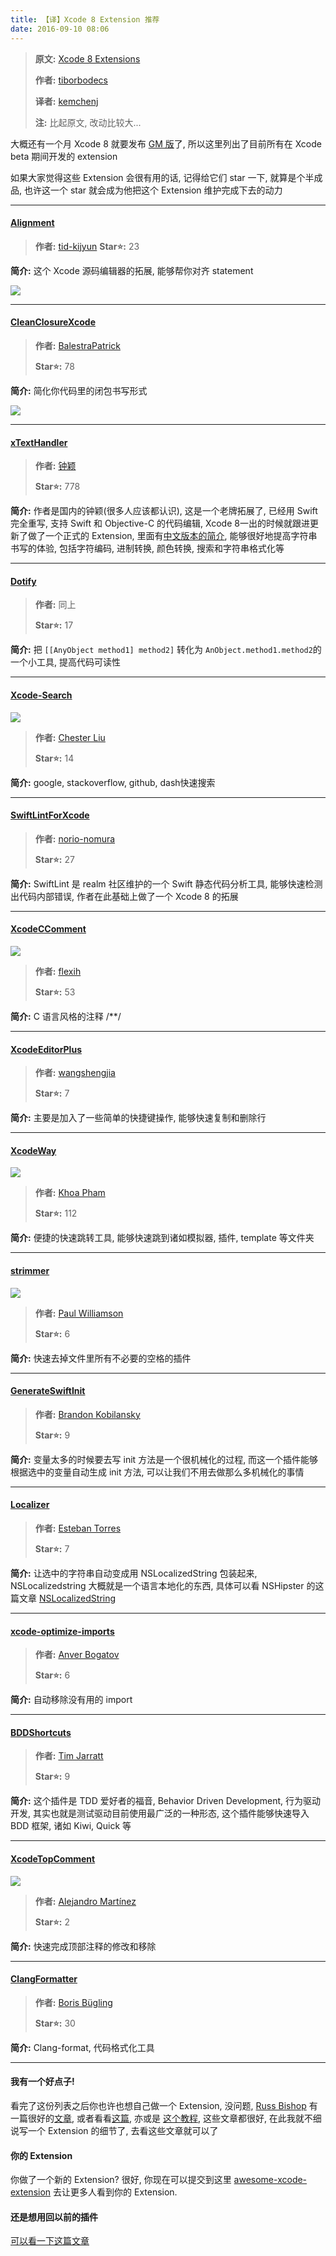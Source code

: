 ```yaml
---
title: 【译】Xcode 8 Extension 推荐
date: 2016-09-10 08:06
---
```


> **原文:** [Xcode 8 Extensions](https://theswiftdev.com/2016/08/17/xcode-8-extensions/?utm_campaign=iOS%2BDev%2BWeekly&utm_medium=email&utm_source=iOS_Dev_Weekly_Issue_265)
> 
> **作者:** [tiborbodecs](https://theswiftdev.com/author/tiborbodecs/)
> 
> **译者:** [kemchenj](https://kemchenj.github.io)
> 
> **注:** 比起原文, 改动比较大...

大概还有一个月 Xcode 8 就要发布 [GM 版](http://www.pc6.com/edu/84379.html)了, 所以这里列出了目前所有在 Xcode beta 期间开发的 extension

如果大家觉得这些 Extension 会很有用的话, 记得给它们 star 一下, 就算是个半成品, 也许这一个 star 就会成为他把这个 Extension 维护完成下去的动力

<!--more-->

* * *

#### [Alignment](https://github.com/tid-kijyun/XcodeSourceEditorExtension-Alignment)

> **作者:** [tid-kijyun](https://github.com/tid-kijyun)
> **Star⭐️:** 23

**简介:** 这个 Xcode 源码编辑器的拓展, 能够帮你对齐 statement

![](https://cloud.githubusercontent.com/assets/1665104/16102266/ae4a0b24-33a8-11e6-943e-9a00eb6e9802.gif)

* * *

#### [CleanClosureXcode](https://github.com/BalestraPatrick/CleanClosureXcode)

> **作者:** [BalestraPatrick](https://github.com/BalestraPatrick)
> 
> **Star⭐️:** 78

**简介:** 简化你代码里的闭包书写形式

![](https://github.com/BalestraPatrick/CleanClosureXcode/raw/master/result.gif)

* * *

#### [xTextHandler](https://github.com/cyanzhong/xTextHandler)

> **作者:** [钟颖](https://github.com/cyanzhong)
>
> **Star⭐️:** 778

**简介:** 作者是国内的钟颖(很多人应该都认识), 这是一个老牌拓展了, 已经用 Swift 完全重写, 支持 Swift 和 Objective-C 的代码编辑, Xcode 8一出的时候就跟进更新了做了一个正式的 Extension, 里面有[中文版本的简介](https://github.com/cyanzhong/xTextHandler/blob/master/README_CN.md), 能够很好地提高字符串书写的体验, 包括字符编码, 进制转换, 颜色转换, 搜索和字符串格式化等

* * *

#### [Dotify](https://github.com/cyanzhong/Dotify)

> **作者:** 同上
>
> **Star⭐️:** 17

**简介:** 把 `[[AnyObject method1] method2]` 转化为 `AnObject.method1.method2`的一个小工具, 提高代码可读性

* * *

#### [Xcode-Search](https://github.com/skyline75489/Xcode-Search)

![](https://github.com/skyline75489/Xcode-Search/raw/master/screenshot-crunch.png)

> **作者:** [Chester Liu](https://github.com/skyline75489)
> 
> **Star⭐️:** 14

**简介:** google, stackoverflow, github, dash快速搜索

* * *

#### [SwiftLintForXcode](https://github.com/norio-nomura/SwiftLintForXcode)

> **作者:** [norio-nomura](https://github.com/norio-nomura)
> 
> **Star⭐️:** 27

**简介:**  SwiftLint 是 realm 社区维护的一个 Swift 静态代码分析工具, 能够快速检测出代码内部错误, 作者在此基础上做了一个 Xcode 8 的拓展

* * *

#### [XcodeCComment](https://github.com/flexih/XcodeCComment)

![](https://github.com/flexih/Xcode-CComment/raw/master/snapshot/snapshot.gif)

> **作者:** [flexih](https://github.com/flexih)
> 
> **Star⭐️:** 53

**简介:**  C 语言风格的注释 /**/

* * *

#### [XcodeEditorPlus](https://github.com/wangshengjia/XcodeEditorPlus)

> **作者:** [wangshengjia](https://github.com/wangshengjia)
> 
> **Star⭐️:** 7 

**简介:**  主要是加入了一些简单的快捷键操作, 能够快速复制和删除行

* * *

#### [XcodeWay](https://github.com/onmyway133/XcodeWay)

![](https://github.com/onmyway133/XcodeWay/raw/master/Screenshots/XcodeWay-crunch.png)

> **作者:** [Khoa Pham](https://github.com/onmyway133)
>
> **Star⭐️:** 112
> 
**简介:** 便捷的快速跳转工具, 能够快速跳到诸如模拟器, 插件, template 等文件夹

* * *

#### [strimmer](https://github.com/squarefrog/strimmer)

![](https://github.com/squarefrog/strimmer/raw/master/images/demo.gif)

> **作者:** [Paul Williamson](https://github.com/squarefrog)
>
> **Star⭐️:** 6

**简介:** 快速去掉文件里所有不必要的空格的插件

* * *

#### [GenerateSwiftInit](https://github.com/bkobilansky/GenerateSwiftInit)

> **作者:** [Brandon Kobilansky](https://github.com/bkobilansky)
> 
> **Star⭐️:** 9

**简介:**  变量太多的时候要去写 init 方法是一个很机械化的过程, 而这一个插件能够根据选中的变量自动生成 init 方法, 可以让我们不用去做那么多机械化的事情

* * *

#### [Localizer](https://github.com/esttorhe/Localizer)

> **作者:** [Esteban Torres](https://github.com/esttorhe)
>
> **Star⭐️:** 7

**简介:**  让选中的字符串自动变成用 NSLocalizedString 包装起来, NSLocalizedstring 大概就是一个语言本地化的东西, 具体可以看 NSHipster 的这篇文章 [NSLocalizedString](http://nshipster.com/nslocalizedstring/)

* * *

#### [xcode-optimize-imports](https://github.com/anverbogatov/xcode-optimize-imports)

> **作者:** [Anver Bogatov](https://github.com/anverbogatov)
>
> **Star⭐️:** 6

**简介:**  自动移除没有用的 import

* * *

#### [BDDShortcuts](https://github.com/tjarratt/BDDShortcuts)

> **作者:** [Tim Jarratt](https://github.com/tjarratt)
> 
> **Star⭐️:** 9

**简介:** 这个插件是 TDD 爱好者的福音, Behavior Driven Development, 行为驱动开发, 其实也就是测试驱动目前使用最广泛的一种形态, 这个插件能够快速导入 BDD 框架, 诸如 Kiwi, Quick 等

* * *

#### [XcodeTopComment](https://github.com/alexito4/XcodeTopComment)

![](https://github.com/alexito4/XcodeTopComment/raw/master/xcodetopcomment.gif)

> **作者:** [Alejandro Martínez](https://github.com/alexito4)
>
> **Star⭐️:** 2

**简介:** 快速完成顶部注释的修改和移除

* * *

#### [ClangFormatter](https://github.com/neonichu/ClangFormatter)

> **作者:** [Boris Bügling](https://github.com/neonichu/ClangFormatter)
> 
> **Star⭐️:** 30

**简介:**  Clang-format, 代码格式化工具 

* * *

#### 我有一个好点子!

看完了这份列表之后你也许也想自己做一个 Extension, 没问题, [Russ Bishop](https://twitter.com/xenadu02) 有一篇很好的[文章](http://www.russbishop.net/xcode-extensions), 或者看看[这篇](http://allblue.me/xcode/2016/06/28/Build-your-own-Xcode-8-source-editor-extension/), 亦或是 [这个教程](http://code.tutsplus.com/tutorials/how-to-create-an-xcode-source-editor-extension--cms-26772), 这些文章都很好, 在此我就不细说写一个 Extension 的细节了, 去看这些文章就可以了

#### 你的 Extension

你做了一个新的 Extension? 很好, 你现在可以提交到这里 [awesome-xcode-extension](https://github.com/tib/awesome-xcode-extensions) 去让更多人看到你的 Extension.

#### 还是想用回以前的插件

[可以看一下这篇文章](http://vongloo.me/2016/09/10/Make-Your-Xcode8-Great-Again/)

